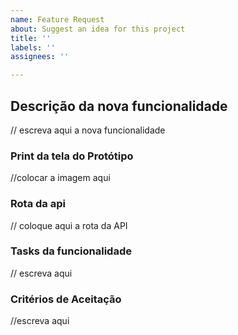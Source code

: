 ```yaml
---
name: Feature Request
about: Suggest an idea for this project
title: ''
labels: ''
assignees: ''

---
```


## **Descrição da nova funcionalidade**
// escreva aqui a nova funcionalidade

### **Print da tela do Protótipo**
//colocar a imagem aqui

### **Rota da api**
// coloque aqui a rota da API

### **Tasks da funcionalidade**
// escreva aqui

### **Critérios de Aceitação**
//escreva aqui

